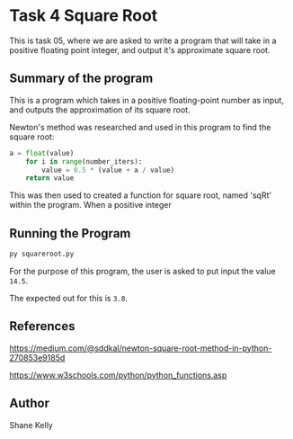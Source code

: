 # Task 4 Square Root 

This is task 05, where we are asked to write a program that will take in a positive floating point integer, and output it's approximate square root.  
 

## Summary of the program

This is a program which takes in a positive floating-point number as input, and outputs the approximation of its square root.

Newton's method was researched and used in this program to find the square root: 
```python
a = float(value)  
    for i in range(number_iters):
        value = 0.5 * (value + a / value)
    return value  
```

This was then used to created a function for square root, named 'sqRt' within the program. When a positive integer 


## Running the Program 
```python
py squareroot.py
```
For the purpose of this program, the user is asked to put input the value ```14.5```.

The expected out for this is ```3.8```.




## References
https://medium.com/@sddkal/newton-square-root-method-in-python-270853e9185d

https://www.w3schools.com/python/python_functions.asp
## Author
Shane Kelly 
